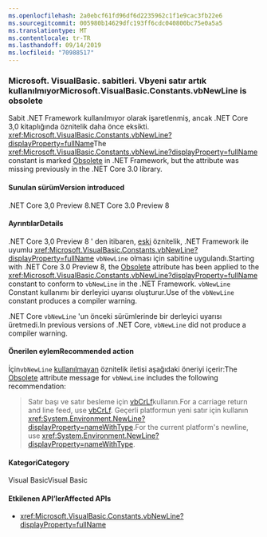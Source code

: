 ```yaml
---
ms.openlocfilehash: 2a0ebcf61fd96df6d2235962c1f1e9cac3fb22e6
ms.sourcegitcommit: 005980b14629dfc193ff6cdc040800bc75e0a5a5
ms.translationtype: MT
ms.contentlocale: tr-TR
ms.lasthandoff: 09/14/2019
ms.locfileid: "70988517"
---
```

### <a name="microsoftvisualbasicconstantsvbnewline-is-obsolete"></a><span data-ttu-id="dfaeb-101">Microsoft. VisualBasic. sabitleri. Vbyeni satır artık kullanılmıyor</span><span class="sxs-lookup"><span data-stu-id="dfaeb-101">Microsoft.VisualBasic.Constants.vbNewLine is obsolete</span></span>

<span data-ttu-id="dfaeb-102">Sabit .NET Framework kullanılmıyor olarak işaretlenmiş, ancak .NET Core 3,0 kitaplığında öznitelik daha önce eksikti. [](xref:System.ObsoleteAttribute) <xref:Microsoft.VisualBasic.Constants.vbNewLine?displayProperty=fullName></span><span class="sxs-lookup"><span data-stu-id="dfaeb-102">The <xref:Microsoft.VisualBasic.Constants.vbNewLine?displayProperty=fullName> constant is marked [Obsolete](xref:System.ObsoleteAttribute) in .NET Framework, but the attribute was missing previously in the .NET Core 3.0 library.</span></span>

#### <a name="version-introduced"></a><span data-ttu-id="dfaeb-103">Sunulan sürüm</span><span class="sxs-lookup"><span data-stu-id="dfaeb-103">Version introduced</span></span>

<span data-ttu-id="dfaeb-104">.NET Core 3,0 Preview 8</span><span class="sxs-lookup"><span data-stu-id="dfaeb-104">.NET Core 3.0 Preview 8</span></span>

#### <a name="details"></a><span data-ttu-id="dfaeb-105">Ayrıntılar</span><span class="sxs-lookup"><span data-stu-id="dfaeb-105">Details</span></span>

<span data-ttu-id="dfaeb-106">.NET Core 3,0 Preview 8 ' den itibaren, [eski](xref:System.ObsoleteAttribute) öznitelik, .NET Framework ile uyumlu <xref:Microsoft.VisualBasic.Constants.vbNewLine?displayProperty=fullName> `vbNewLine` olması için sabitine uygulandı.</span><span class="sxs-lookup"><span data-stu-id="dfaeb-106">Starting with .NET Core 3.0 Preview 8, the [Obsolete](xref:System.ObsoleteAttribute) attribute has been applied to the <xref:Microsoft.VisualBasic.Constants.vbNewLine?displayProperty=fullName> constant to conform to `vbNewLine` in the .NET Framework.</span></span> <span data-ttu-id="dfaeb-107">`vbNewLine` Constant kullanımı bir derleyici uyarısı oluşturur.</span><span class="sxs-lookup"><span data-stu-id="dfaeb-107">Use of the `vbNewLine` constant produces a compiler warning.</span></span> 

<span data-ttu-id="dfaeb-108">.NET Core `vbNewLine` 'un önceki sürümlerinde bir derleyici uyarısı üretmedi.</span><span class="sxs-lookup"><span data-stu-id="dfaeb-108">In previous versions of .NET Core, `vbNewLine` did not produce a compiler warning.</span></span>

#### <a name="recommended-action"></a><span data-ttu-id="dfaeb-109">Önerilen eylem</span><span class="sxs-lookup"><span data-stu-id="dfaeb-109">Recommended action</span></span>

<span data-ttu-id="dfaeb-110">İçin`vbNewLine` [kullanılmayan](xref:System.ObsoleteAttribute) öznitelik iletisi aşağıdaki öneriyi içerir:</span><span class="sxs-lookup"><span data-stu-id="dfaeb-110">The [Obsolete](xref:System.ObsoleteAttribute) attribute message for `vbNewLine` includes the following recommendation:</span></span>

> <span data-ttu-id="dfaeb-111">Satır başı ve satır besleme için [vbCrLf](xref:Microsoft.VisualBasic.Constants.vbCrLf)kullanın.</span><span class="sxs-lookup"><span data-stu-id="dfaeb-111">For a carriage return and line feed, use [vbCrLf](xref:Microsoft.VisualBasic.Constants.vbCrLf).</span></span> <span data-ttu-id="dfaeb-112">Geçerli platformun yeni satır için kullanın <xref:System.Environment.NewLine?displayProperty=nameWithType>.</span><span class="sxs-lookup"><span data-stu-id="dfaeb-112">For the current platform's newline, use <xref:System.Environment.NewLine?displayProperty=nameWithType>.</span></span>

#### <a name="category"></a><span data-ttu-id="dfaeb-113">Kategori</span><span class="sxs-lookup"><span data-stu-id="dfaeb-113">Category</span></span>

<span data-ttu-id="dfaeb-114">Visual Basic</span><span class="sxs-lookup"><span data-stu-id="dfaeb-114">Visual Basic</span></span>

#### <a name="affected-apis"></a><span data-ttu-id="dfaeb-115">Etkilenen API’ler</span><span class="sxs-lookup"><span data-stu-id="dfaeb-115">Affected APIs</span></span>

- <xref:Microsoft.VisualBasic.Constants.vbNewLine?displayProperty=fullName>

<!--

### Affected APIs

- `F:Microsoft.VisualBasic.Constants.vbNewLine`

-- >

